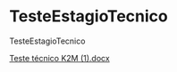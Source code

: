 # TesteEstagioTecnico
TesteEstagioTecnico

[Teste técnico K2M (1).docx](https://github.com/GSOUZA11/TesteEstagioTecnico/files/14898376/Teste.tecnico.K2M.1.docx)
